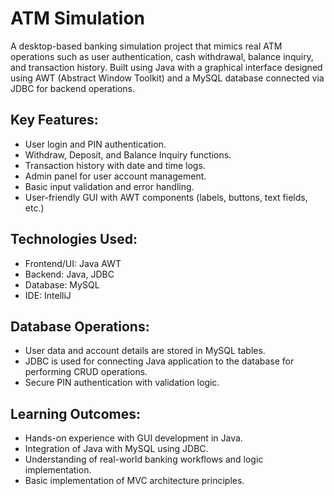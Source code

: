 # ATM Simulation 
A desktop-based banking simulation project that mimics real ATM operations such as user authentication, cash withdrawal, balance inquiry, and transaction history. Built using Java with a graphical interface designed using AWT (Abstract Window Toolkit) and a MySQL database connected via JDBC for backend operations.

## Key Features: ##
* User login and PIN authentication.
* Withdraw, Deposit, and Balance Inquiry functions.
* Transaction history with date and time logs.
* Admin panel for user account management.
* Basic input validation and error handling.
* User-friendly GUI with AWT components (labels, buttons, text fields, etc.)

## Technologies Used: ##
* Frontend/UI: Java AWT
* Backend: Java, JDBC
* Database: MySQL
* IDE: IntelliJ 

## Database Operations: ##
* User data and account details are stored in MySQL tables.
* JDBC is used for connecting Java application to the database for performing CRUD operations.
* Secure PIN authentication with validation logic.

## Learning Outcomes: ##
* Hands-on experience with GUI development in Java.
* Integration of Java with MySQL using JDBC.
* Understanding of real-world banking workflows and logic implementation.
* Basic implementation of MVC architecture principles.
